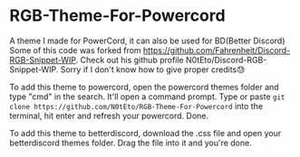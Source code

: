 # RGB-Theme-For-Powercord
A theme I made for PowerCord, it can also be used for BD(Better Discord)
Some of this code was forked from https://github.com/Fahrenheit/Discord-RGB-Snippet-WIP. Check out his github profile N0tEto/Discord-RGB-Snippet-WIP.
Sorry if I don't know how to give proper credits😓

To add this theme to powercord, open the powercord themes folder and type "cmd" in the search. It'll open a command prompt. Type or paste ```git clone https://github.com/N0tEto/RGB-Theme-For-Powercord``` into the terminal, hit enter and refresh your powercord. Done.

To add this theme to betterdiscord, download the .css file and open your betterdiscord themes folder. Drag the file into it and you're done.
